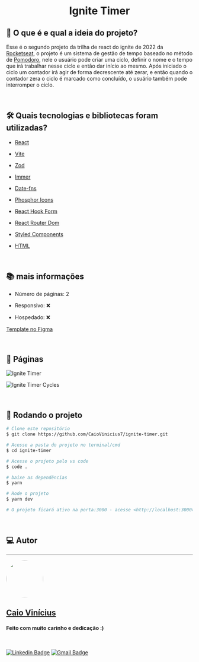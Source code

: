 <h1 align="center"> 
	Ignite Timer
</h1>

## 💭 O que é e qual a ideia do projeto?

Esse é o segundo projeto da trilha de react do ignite de 2022 da [Rocketseat](https://www.rocketseat.com.br/), o projeto é um sistema de gestão de tempo baseado no método de [Pomodoro](https://pt.wikipedia.org/wiki/T%C3%A9cnica_pomodoro), nele o usuário pode criar uma ciclo, definir o nome e o tempo que irá trabalhar nesse ciclo e então dar início ao mesmo. Após iniciado o ciclo um contador irá agir de forma decrescente até zerar, e então quando o contador zera o ciclo é marcado como concluído, o usuário também pode interromper o ciclo.

<br>

## 🛠 Quais tecnologias e bibliotecas foram utilizadas?

- [React](https://pt-br.reactjs.org/)

- [Vite](https://vitejs.dev/)

- [Zod](https://zod.dev/)

- [Immer](https://immerjs.github.io/immer/)

- [Date-fns](https://date-fns.org/)

- [Phosphor Icons](https://phosphoricons.com/)

- [React Hook Form](https://react-hook-form.com/)

- [React Router Dom](https://github.com/remix-run/react-router/tree/main/packages/react-router-dom)

- [Styled Components](https://styled-components.com/)

- [HTML](https://developer.mozilla.org/pt-BR/docs/Web/HTML)

<br>

## 📚 mais informações

- Número de páginas: 2

- Responsivo: ❌

- Hospedado: ❌

[Template no Figma](<https://www.figma.com/file/9csWSBr3m1dsG9JH0sxAoV/Ignite-Timer-(Community)>)

<br>

## 📝 Páginas

![Ignite Timer](https://i.imgur.com/2pQJuYb.png)

![Ignite Timer Cycles](https://i.imgur.com/frMgQSR.png)

<br>

## 🎲 Rodando o projeto

```bash
# Clone este repositório
$ git clone https://github.com/CaioVinicius7/ignite-timer.git

# Acesse a pasta do projeto no terminal/cmd
$ cd ignite-timer

# Acesse o projeto pelo vs code
$ code .

# baixe as dependências
$ yarn

# Rode o projeto
$ yarn dev

# O projeto ficará ativo na porta:3000 - acesse <http://localhost:3000>
```

<br>

## 💻 Autor

---

<a href="https://www.facebook.com/caio.pereira.94695">
 <img style="border-radius: 50%;" src="https://avatars.githubusercontent.com/u/62827681?s=400&u=f0b18831e6690a901f956d637933b9ee2dca3104&v=4" width="100px;" alt=""/>
 <br>
 <h2><b>Caio Vinícius</b></h2></a>

<h4> Feito com muito carinho e dedicação :) </h4>

<br>

[![Linkedin Badge](https://img.shields.io/badge/-caio%20vinícius-blue?style=flat-square&logo=Linkedin&logoColor=white&link=https://www.linkedin.com/in/tgmarinho/)](https://www.linkedin.com/in/caio-vin%C3%ADcius-87a761200/)
[![Gmail Badge](https://img.shields.io/badge/-caio1525pereira@gmail.com-c14438?style=flat-square&logo=Gmail&logoColor=white&link=mailto:caio1525pereira@gmail.com)](mailto:caio1525pereira@gmail.com)
